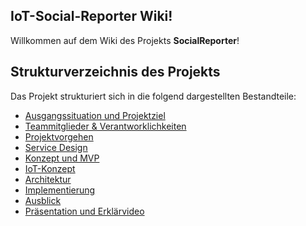 ## **IoT-Social-Reporter Wiki!**

Willkommen auf dem Wiki des Projekts **SocialReporter**! 

## Strukturverzeichnis des Projekts
Das Projekt strukturiert sich in die folgend dargestellten Bestandteile:
* [Ausgangssituation und Projektziel](https://github.com/HHZ-IoT/Social-Reporter/wiki/1.-Ausgangssituation-und-Projektziel)
* [Teammitglieder & Verantworklichkeiten](https://github.com/HHZ-IoT/Social-Reporter/wiki/2.-Teammetglieder-und-Verantwortlichkeiten)
* [Projektvorgehen](https://github.com/HHZ-IoT/Social-Reporter/wiki/3.-Projektvorgehen)
* [Service Design](https://github.com/HHZ-IoT/Social-Reporter/wiki/4.-Service-Design)
* [Konzept und MVP](https://github.com/HHZ-IoT/Social-Reporter/wiki/5.-Konzept-und-MVP)
* [IoT-Konzept](https://github.com/HHZ-IoT/Social-Reporter/wiki/6.-IoT-Konzept)
* [Architektur](https://github.com/HHZ-IoT/Social-Reporter/wiki/7.-Architektur)
* [Implementierung](https://github.com/HHZ-IoT/Social-Reporter/wiki/8.-Implementierung-MVP)
* [Ausblick](https://github.com/HHZ-IoT/Social-Reporter/wiki/9.-Ausblick)
* [Präsentation und Erklärvideo](https://github.com/HHZ-IoT/Social-Reporter/wiki/10.-Praesentation-und-Erklaervideo)